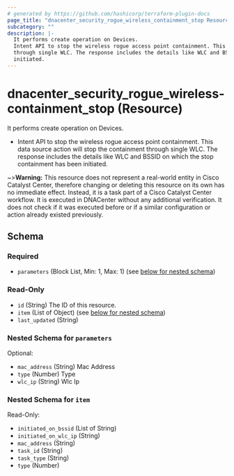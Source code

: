 ```yaml
---
# generated by https://github.com/hashicorp/terraform-plugin-docs
page_title: "dnacenter_security_rogue_wireless_containment_stop Resource - terraform-provider-dnacenter"
subcategory: ""
description: |-
  It performs create operation on Devices.
  Intent API to stop the wireless rogue access point containment. This data source action will stop the containment
  through single WLC. The response includes the details like WLC and BSSID on which the stop containment has been
  initiated.
---
```


# dnacenter_security_rogue_wireless-containment_stop (Resource)

It performs create operation on Devices.

- Intent API to stop the wireless rogue access point containment. This data source action will stop the containment
through single WLC. The response includes the details like WLC and BSSID on which the stop containment has been
initiated.

~>**Warning:**
This resource does not represent a real-world entity in Cisco Catalyst Center, therefore changing or deleting this resource on its own has no immediate effect.
Instead, it is a task part of a Cisco Catalyst Center workflow. It is executed in DNACenter without any additional verification. It does not check if it was executed before or if a similar configuration or action already existed previously.

<!-- schema generated by tfplugindocs -->
## Schema

### Required

- `parameters` (Block List, Min: 1, Max: 1) (see [below for nested schema](#nestedblock--parameters))

### Read-Only

- `id` (String) The ID of this resource.
- `item` (List of Object) (see [below for nested schema](#nestedatt--item))
- `last_updated` (String)

<a id="nestedblock--parameters"></a>
### Nested Schema for `parameters`

Optional:

- `mac_address` (String) Mac Address
- `type` (Number) Type
- `wlc_ip` (String) Wlc Ip


<a id="nestedatt--item"></a>
### Nested Schema for `item`

Read-Only:

- `initiated_on_bssid` (List of String)
- `initiated_on_wlc_ip` (String)
- `mac_address` (String)
- `task_id` (String)
- `task_type` (String)
- `type` (Number)
